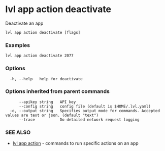 # lvl app action deactivate

Deactivate an app

```
lvl app action deactivate [flags]
```

### Examples

```
lvl app action deactivate 2077
```

### Options

```
  -h, --help   help for deactivate
```

### Options inherited from parent commands

```
      --apikey string   API key
      --config string   config file (default is $HOME/.lvl.yaml)
  -o, --output string   Specifies output mode for commands. Accepted values are text or json. (default "text")
      --trace           Do detailed network request logging
```

### SEE ALSO

* [lvl app action](lvl_app_action.md)	 - commands to run specific actions on an app

